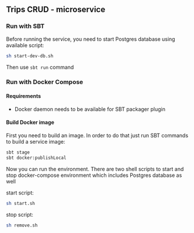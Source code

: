 ## Trips CRUD - microservice

### Run with SBT

Before running the service, you need to start Postgres database using available script:

```bash
sh start-dev-db.sh
```

Then use `sbt run` command

### Run with Docker Compose

#### Requirements
- Docker daemon needs to be available for SBT packager plugin

#### Build Docker image

First you need to build an image. In order to do that just run SBT commands to build a service image:

```bash
sbt stage
sbt docker:publishLocal
```

Now you can run the environment. There are two shell scripts to start and stop docker-compose environment which 
includes 
Postgres 
database
 as well

start script:
```bash
sh start.sh
``` 

stop script:
```bash
sh remove.sh
```
